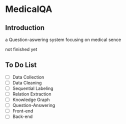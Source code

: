 # MedicalQA

## Introduction

a Question-aswering system focusing on medical sence

not finished yet

## To Do List

- [ ] Data Collection
- [ ] Data Cleaning
- [ ] Sequential Labeling
- [ ] Relation Extraction
- [ ] Knowledge Graph
- [ ] Question-Answering
- [ ] Front-end 
- [ ] Back-end
